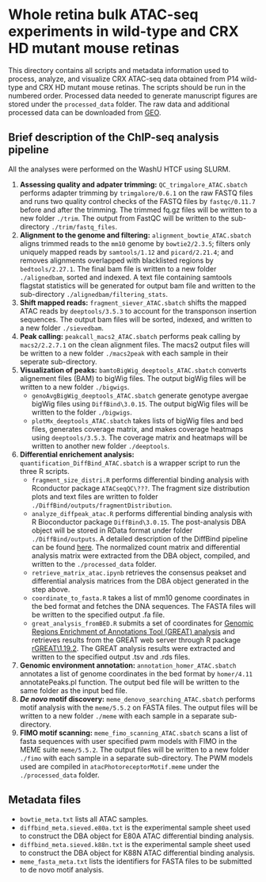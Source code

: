 # Whole retina bulk ATAC-seq experiments in wild-type and CRX HD mutant mouse retinas
This directory contains all scripts and metadata information used to process, analyze, and visualize CRX ATAC-seq data obtained from P14 wild-type and CRX HD mutant mouse retinas. The scripts should be run in the numbered order. Processed data needed to generate manuscript figures are stored under the `processed_data` folder. The raw data and additional processed data can be downloaded from [GEO](link_to_chipseq_GEO). 

## Brief description of the ChIP-seq analysis pipeline
All the analyses were performed on the WashU HTCF using SLURM.
1. **Assessing quality and adpater trimming:** `QC_trimgalore_ATAC.sbatch` performs adapter trimming by `trimgalore/0.6.1` on the raw FASTQ files and runs two quality control checks of the FASTQ files by `fastqc/0.11.7` before and after the trimming. The trimmed fq.gz files will be written to a new folder `./trim`. The output from FastQC will be written to the sub-directory `./trim/fastq_files`.
2. **Alignment to the genome and filtering:** `alignment_bowtie_ATAC.sbatch` aligns trimmed reads to the `mm10` genome by `bowtie2/2.3.5`; filters only uniquely mapped reads by `samtools/1.12` and `picard/2.21.4`; and removes alignments overlapped with blacklisted regions by `bedtools/2.27.1`. The final bam file is written to a new folder `./alignedbam`, sorted and indexed. A text file containing samtools flagstat statistics will be generated for output bam file and written to the sub-directory `./alignedbam/filtering_stats`.
3. **Shift mapped reads:** `fragment_siever_ATAC.sbatch` shifts the mapped ATAC reads by `deeptools/3.5.3`  to account for the transponson insertion sequences. The output bam files will be sorted, indexed, and written to a new folder `./sievedbam`.
4. **Peak calling:** `peakcall_macs2_ATAC.sbatch` performs peak calling by `macs2/2.2.7.1` on the clean alignment files. The macs2 output files will be written to a new folder `./macs2peak` with each sample in their seperate sub-directory.
5. **Visualization of peaks:** `bamtoBigWig_deeptools_ATAC.sbatch` converts alignement files (BAM) to bigWig files. The output bigWig files will be written to a new folder `./bigwigs`.
   - `genoAvgBigWig_deeptools_ATAC.sbatch` generate genotype avergae bigWig files using `DiffBind\3.0.15`. The output bigWig files will be written to the folder `./bigwigs`.
   - `plotMx_deeptools_ATAC.sbatch` takes lists of bigWig files and bed files, generates coverage matrix, and makes coverage heatmaps using `deeptools/3.5.3`. The coverage matrix and heatmaps will be written to another new folder `./deeptools`.
6. **Differential enrichement analysis:** `quantification_DiffBind_ATAC.sbatch` is a wrapper script to run the three R scripts.
   - `fragment_size_distri.R` performs differential binding analysis with Rconductor package `ATACseqQC\???`. The fragment size distribution plots and text files are written to folder `./DiffBind/outputs/fragmentDistribution`.
   - `analyze_diffpeak_atac.R` performs differential binding analysis with R Bioconductor package `DiffBind\3.0.15`. The post-analysis DBA object will be stored in RData format under folder `./DiffBind/outputs`. A detailed description of the DiffBind pipeline can be found [here](https://hbctraining.github.io/Intro-to-ChIPseq/lessons/08_diffbind_differential_peaks.html). The normalized count matrix and differential analysis matrix were extracted from the DBA object, compiled, and written to the `./processed_data` folder.
   - `retrieve_matrix_atac.ipynb` retrieves the consensus peakset and differential analysis matrices from the DBA object generated in the step above. 
   - `coordinate_to_fasta.R` takes a list of mm10 genome coordinates in the bed format and fetches the DNA sequences. The FASTA files will be written to the specified output .fa file.
   - `great_analysis_fromBED.R` submits a set of coordinates for [Genomic Regions Enrichment of Annotations Tool (GREAT) analysis](http://great.stanford.edu/public/html/splash.php) and retrieves results from the GREAT web server through R package [rGREAT\1.19.2](https://bioconductor.org/packages/release/bioc/vignettes/rGREAT/inst/doc/rGREAT.html). The GREAT analysis results were extracted and written to the specified output .tsv and .rds files.
7. **Genomic environment annotation:** `annotation_homer_ATAC.sbatch` annotates a list of genome coordinates in the bed format by `homer/4.11` annotatePeaks.pl function. The output bed file will be written to the same folder as the input bed file.
8. **_De novo_ motif discovery:**  `meme_denovo_searching_ATAC.sbatch` performs motif analysis with the `meme/5.5.2` on FASTA files. The output files will be written to a new folder `./meme` with each sample in a separate sub-directory.
9. **FIMO motif scanning:**  `meme_fimo_scanning_ATAC.sbatch` scans a list of fasta sequences with user specified pwm models with FIMO in the MEME suite `meme/5.5.2`. The output files will be written to a new folder `./fimo` with each sample in a separate sub-directory. The PWM models used are compiled in `atacPhotoreceptorMotif.meme` under the `./processed_data` folder.

## Metadata files
- `bowtie_meta.txt` lists all ATAC samples.
- `diffbind_meta.sieved.e80a.txt` is the experimental sample sheet used to construct the DBA object for E80A ATAC differential binding analysis.
- `diffbind_meta.sieved.k88n.txt` is the experimental sample sheet used to construct the DBA object for K88N ATAC differential binding analysis.
- `meme_fasta_meta.txt` lists the identifiers for FASTA files to be submitted to de novo motif analysis.